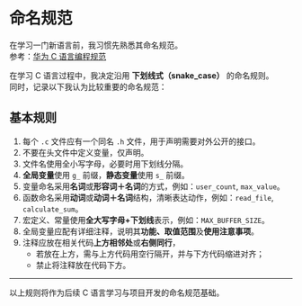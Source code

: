 # 命名规范

在学习一门新语言前，我习惯先熟悉其命名规范。  
参考：[华为 C 语言编程规范](https://handsome-man.blog.csdn.net/article/details/105042594)

在学习 C 语言过程中，我决定沿用 **下划线式（snake_case）** 的命名规则。  
同时，记录以下我认为比较重要的命名规范：

## 基本规则

1. 每个 `.c` 文件应有一个同名 `.h` 文件，用于声明需要对外公开的接口。
2. 不要在头文件中定义变量，仅声明。
3. 文件名使用全小写字母，必要时用下划线分隔。
4. **全局变量**使用 `g_` 前缀，**静态变量**使用 `s_` 前缀。
5. 变量命名采用**名词**或**形容词＋名词**的方式，例如：`user_count`, `max_value`。
6. 函数命名采用**动词**或**动词＋名词**结构，清晰表达动作，例如：`read_file`, `calculate_sum`。
7. 宏定义、常量使用**全大写字母+下划线**表示，例如：`MAX_BUFFER_SIZE`。
8. 全局变量应配有详细注释，说明其**功能、取值范围**及**使用注意事项**。
9. 注释应放在相关代码**上方相邻处**或**右侧同行**，
   - 若放在上方，需与上方代码用空行隔开，并与下方代码缩进对齐；
   - 禁止将注释放在代码下方。

---

以上规则将作为后续 C 语言学习与项目开发的命名规范基础。
